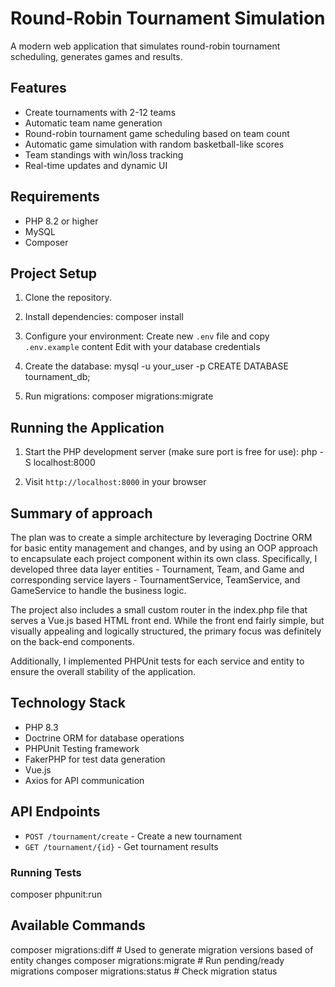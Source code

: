 # Round-Robin Tournament Simulation

A modern web application that simulates round-robin tournament scheduling, generates games and results.

## Features

- Create tournaments with 2-12 teams
- Automatic team name generation
- Round-robin tournament game scheduling based on team count
- Automatic game simulation with random basketball-like scores
- Team standings with win/loss tracking
- Real-time updates and dynamic UI

## Requirements

- PHP 8.2 or higher
- MySQL
- Composer

## Project Setup

1. Clone the repository.

2. Install dependencies:
   composer install

3. Configure your environment:
   Create new `.env` file and copy `.env.example` content
   Edit with your database credentials

4. Create the database:
   mysql -u your_user -p CREATE DATABASE tournament_db;

5. Run migrations:
   composer migrations:migrate

## Running the Application

1. Start the PHP development server (make sure port is free for use):
   php -S localhost:8000

2. Visit `http://localhost:8000` in your browser

## Summary of approach

The plan was to create a simple architecture by leveraging Doctrine ORM for basic entity management and changes, and by using an OOP approach to encapsulate each project component within its own class. Specifically, I developed three data layer entities - Tournament, Team, and Game and corresponding service layers - TournamentService, TeamService, and GameService to handle the business logic.

The project also includes a small custom router in the index.php file that serves a Vue.js based HTML front end. While the front end fairly simple, but visually appealing and logically structured, the primary focus was definitely on the back-end components.

Additionally, I implemented PHPUnit tests for each service and entity to ensure the overall stability of the application.

## Technology Stack

- PHP 8.3
- Doctrine ORM for database operations
- PHPUnit Testing framework
- FakerPHP for test data generation
- Vue.js
- Axios for API communication

## API Endpoints

- `POST /tournament/create` - Create a new tournament
- `GET /tournament/{id}` - Get tournament results

### Running Tests

composer phpunit:run

## Available Commands

composer migrations:diff # Used to generate migration versions based of entity changes
composer migrations:migrate # Run pending/ready migrations
composer migrations:status # Check migration status
